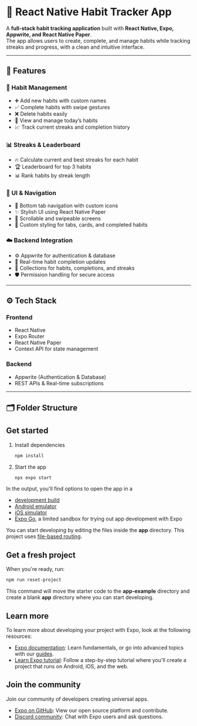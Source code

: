 # 📱 React Native Habit Tracker App

A **full-stack habit tracking application** built with **React Native, Expo, Appwrite, and React Native Paper**.  
The app allows users to create, complete, and manage habits while tracking streaks and progress, with a clean and intuitive interface.

---

## 🚀 Features
### 📝 Habit Management
- ➕ Add new habits with custom names
- ✅ Complete habits with swipe gestures
- ❌ Delete habits easily
- 📅 View and manage today’s habits
- 📈 Track current streaks and completion history

### 📊 Streaks & Leaderboard
- 🔥 Calculate current and best streaks for each habit
- 🏆 Leaderboard for top 3 habits
- 📊 Rank habits by streak length

### 🎨 UI & Navigation
- 🧭 Bottom tab navigation with custom icons
- ✨ Stylish UI using React Native Paper
- 📜 Scrollable and swipeable screens
- 🎨 Custom styling for tabs, cards, and completed habits

### ☁️ Backend Integration
- ⚙️ Appwrite for authentication & database
- 🔗 Real-time habit completion updates
- 📂 Collections for habits, completions, and streaks
- 🛡️ Permission handling for secure access

---

## ⚙️ Tech Stack

### Frontend
- React Native
- Expo Router
- React Native Paper
- Context API for state management

### Backend
- Appwrite (Authentication & Database)
- REST APIs & Real-time subscriptions

---

## 🗂️ Folder Structure

## Get started

1. Install dependencies

   ```bash
   npm install
   ```

2. Start the app

   ```bash
   npx expo start
   ```

In the output, you'll find options to open the app in a

- [development build](https://docs.expo.dev/develop/development-builds/introduction/)
- [Android emulator](https://docs.expo.dev/workflow/android-studio-emulator/)
- [iOS simulator](https://docs.expo.dev/workflow/ios-simulator/)
- [Expo Go](https://expo.dev/go), a limited sandbox for trying out app development with Expo

You can start developing by editing the files inside the **app** directory. This project uses [file-based routing](https://docs.expo.dev/router/introduction).

## Get a fresh project

When you're ready, run:

```bash
npm run reset-project
```

This command will move the starter code to the **app-example** directory and create a blank **app** directory where you can start developing.

## Learn more

To learn more about developing your project with Expo, look at the following resources:

- [Expo documentation](https://docs.expo.dev/): Learn fundamentals, or go into advanced topics with our [guides](https://docs.expo.dev/guides).
- [Learn Expo tutorial](https://docs.expo.dev/tutorial/introduction/): Follow a step-by-step tutorial where you'll create a project that runs on Android, iOS, and the web.

## Join the community

Join our community of developers creating universal apps.

- [Expo on GitHub](https://github.com/expo/expo): View our open source platform and contribute.
- [Discord community](https://chat.expo.dev): Chat with Expo users and ask questions.
